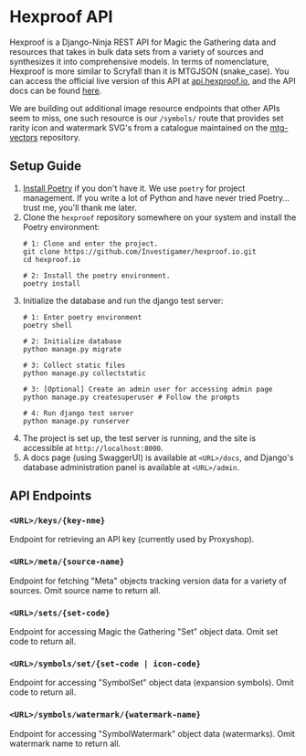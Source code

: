 # Hexproof API
Hexproof is a Django-Ninja REST API for Magic the Gathering data and resources that takes in bulk 
data sets from a variety of sources and synthesizes it into comprehensive models. In terms of 
nomenclature, Hexproof is more similar to Scryfall than it is MTGJSON (snake_case). You can 
access the official live version of this API at [api.hexproof.io](https://api.hexproof.io), and the
API docs can be found [here](https://api.hexproof.io/docs).

We are building out additional image resource endpoints that other APIs seem to miss, one such 
resource is our `/symbols/` route that provides set rarity icon and watermark SVG's from a 
catalogue maintained on the [mtg-vectors](https://github.com/Investigamer/mtg-vectors) repository.

## Setup Guide
1. [Install Poetry](https://python-poetry.org/docs/) if you don't have it. We use `poetry` for project management. If 
you write a lot of Python and have never tried Poetry... trust me, you'll thank me later.
2. Clone the `hexproof` repository somewhere on your system and install the Poetry environment:
    ```shell
    # 1: Clone and enter the project.
    git clone https://github.com/Investigamer/hexproof.io.git
    cd hexproof.io

    # 2: Install the poetry environment.
    poetry install
    ```
3. Initialize the database and run the django test server:
    ```shell
    # 1: Enter poetry environment
    poetry shell

    # 2: Initialize database
    python manage.py migrate

    # 3: Collect static files
    python manage.py collectstatic
   
    # 3: [Optional] Create an admin user for accessing admin page
    python manage.py createsuperuser # Follow the prompts
   
    # 4: Run django test server
    python manage.py runserver
    ```
4. The project is set up, the test server is running, and the site is accessible at `http://localhost:8000`.
5. A docs page (using SwaggerUI) is available at `<URL>/docs`, and Django's database administration panel is 
available at `<URL>/admin`.

## API Endpoints
### `<URL>/keys/{key-nme}`
Endpoint for retrieving an API key (currently used by Proxyshop).

### `<URL>/meta/{source-name}`
Endpoint for fetching "Meta" objects tracking version data for a variety of sources. Omit source name to return all.

### `<URL>/sets/{set-code}`
Endpoint for accessing Magic the Gathering "Set" object data. Omit set code to return all.

### `<URL>/symbols/set/{set-code | icon-code}`
Endpoint for accessing "SymbolSet" object data (expansion symbols). Omit code to return all.

### `<URL>/symbols/watermark/{watermark-name}`
Endpoint for accessing "SymbolWatermark" object data (watermarks). Omit watermark name to return all.
